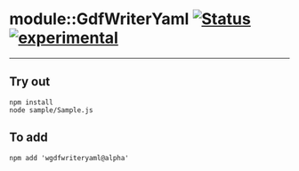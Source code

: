 
# module::GdfWriterYaml  [![Status](https://github.com/Wandalen/wGdfWriterYaml/workflows/Test/badge.svg)](https://github.com/Wandalen/wGdfWriterYaml/actions?query=workflow%3ATest) [![experimental](https://img.shields.io/badge/stability-experimental-orange.svg)](https://github.com/emersion/stability-badges#experimental)

___

## Try out
```
npm install
node sample/Sample.js
```

## To add
```
npm add 'wgdfwriteryaml@alpha'
```

